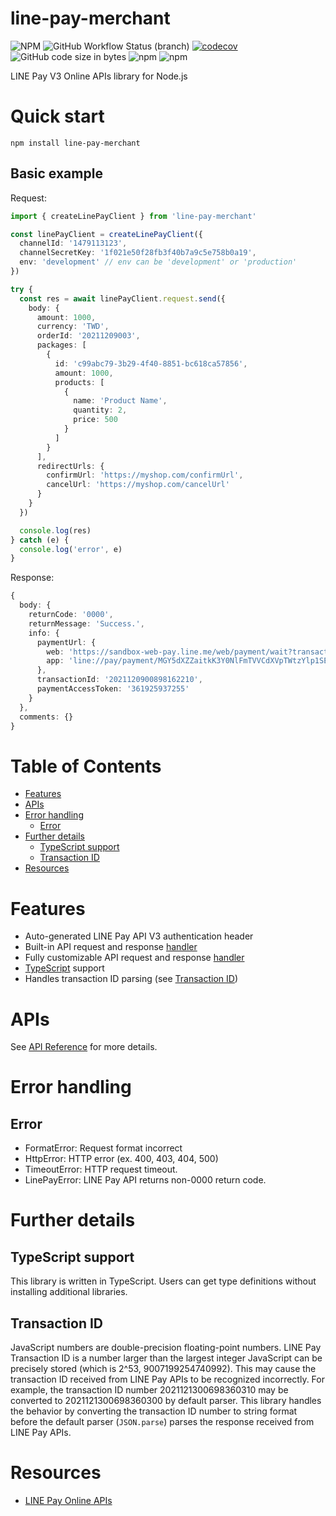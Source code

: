 <!-- omit in toc -->
# line-pay-merchant

![NPM](https://img.shields.io/npm/l/line-pay-merchant)
![GitHub Workflow Status (branch)](https://img.shields.io/github/workflow/status/enylin/line-pay-merchant/ci/main)
[![codecov](https://codecov.io/gh/enylin/line-pay-merchant/branch/main/graph/badge.svg)](https://codecov.io/gh/enylin/line-pay-merchant)
![GitHub code size in bytes](https://img.shields.io/github/languages/code-size/enylin/line-pay-merchant)
![npm](https://img.shields.io/npm/dt/line-pay-merchant)
![npm](https://img.shields.io/npm/v/line-pay-merchant)

LINE Pay V3 Online APIs library for Node.js

<!-- omit in toc -->
# Quick start

```
npm install line-pay-merchant
```

<!-- omit in toc -->
## Basic example

Request:
```ts
import { createLinePayClient } from 'line-pay-merchant'

const linePayClient = createLinePayClient({
  channelId: '1479113123',
  channelSecretKey: '1f021e50f28fb3f40b7a9c5e758b0a19',
  env: 'development' // env can be 'development' or 'production'
})

try {
  const res = await linePayClient.request.send({
    body: {
      amount: 1000,
      currency: 'TWD',
      orderId: '20211209003',
      packages: [
        {
          id: 'c99abc79-3b29-4f40-8851-bc618ca57856',
          amount: 1000,
          products: [
            {
              name: 'Product Name',
              quantity: 2,
              price: 500
            }
          ]
        }
      ],
      redirectUrls: {
        confirmUrl: 'https://myshop.com/confirmUrl',
        cancelUrl: 'https://myshop.com/cancelUrl'
      }
    }
  })

  console.log(res)
} catch (e) {
  console.log('error', e)
}
```

Response:
```ts
{
  body: {
    returnCode: '0000',
    returnMessage: 'Success.',
    info: {
      paymentUrl: {
        web: 'https://sandbox-web-pay.line.me/web/payment/wait?transactionReserveId=MGG5dXZZaatkK3Y0NlFmTVVCdXVpTWtyYlp1SEhVQUwwRnkzRkhTTXBQRjZRV0pkUEFJbGhWdzNiU0M2ZlBFTA',
        app: 'line://pay/payment/MGY5dXZZaitkK3Y0NlFmTVVCdXVpTWtzYlp1SEhVQUwwRnkzRkhTTXBQRjZRV0pkUEFJcGhWdzNiU0M2ZlBFTA'
      },
      transactionId: '2021120900898162210',
      paymentAccessToken: '361925937255'
    }
  },
  comments: {}
}
```

<!-- omit in toc -->
# Table of Contents

- [Features](#features)
- [APIs](#apis)
- [Error handling](#error-handling)
  - [Error](#error)
- [Further details](#further-details)
  - [TypeScript support](#typescript-support)
  - [Transaction ID](#transaction-id)
- [Resources](#resources)


# Features

- Auto-generated LINE Pay API V3 authentication header
- Built-in API request and response [handler](#built-in-handler)
- Fully customizable API request and response [handler](#custom-handler)
- [TypeScript](http://typescript.net/) support
- Handles transaction ID parsing (see [Transaction ID](#transaction-id))

# APIs

See [API Reference](https://enylin.github.io/line-pay-merchant/api-reference/request.html) for more details.

# Error handling

## Error

- FormatError: Request format incorrect
- HttpError: HTTP error (ex. 400, 403, 404, 500)
- TimeoutError: HTTP request timeout.
- LinePayError: LINE Pay API returns non-0000 return code.

# Further details

## TypeScript support

This library is written in TypeScript. Users can get type definitions without installing additional libraries.

## Transaction ID

JavaScript numbers are double-precision floating-point numbers.
LINE Pay Transaction ID is a number larger than the largest integer JavaScript can be precisely stored (which is 2^53, 9007199254740992).
This may cause the transaction ID received from LINE Pay APIs to be recognized incorrectly. For example, the transaction ID number 2021121300698360310 may be converted to 2021121300698360300 by default parser.
This library handles the behavior by converting the transaction ID number to string format before the default parser (`JSON.parse`) parses the response received from LINE Pay APIs.

# Resources

- [LINE Pay Online APIs](https://pay.line.me/tw/developers/apis/onlineApis?locale=en_US)
